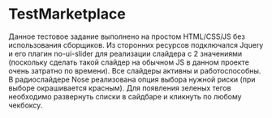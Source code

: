 # TestMarketplace

Данное тестовое задание выполнено на простом HTML/CSS/JS без использования сборщиков. Из сторонних ресурсов подключался Jquery и его плагин no-ui-slider для реализации слайдера с 2 значениями (поскольку сделать такой слайдер на обычном JS в данном проекте очень затратно по времени). Все слайдеры активны и работоспособны. В радиослайдере Nose реализована опция выбора нужной риски (при выборе окрашивается красным). Для появления зеленых тегов необходимо развернуть списки в сайдбаре и  кликнуть по любому чекбоксу.
